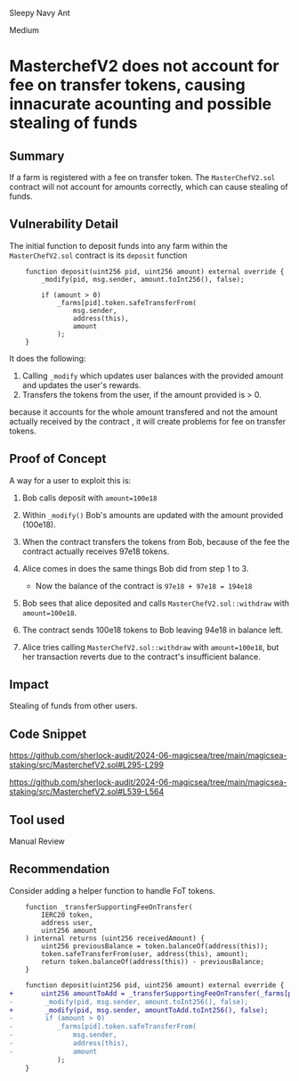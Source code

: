 Sleepy Navy Ant

Medium

# MasterchefV2 does not account for fee on transfer tokens, causing innacurate acounting and possible stealing of funds

## Summary

If a farm is registered with a fee on transfer token. The `MasterChefV2.sol` contract will not account for amounts correctly, which can cause stealing of funds.

## Vulnerability Detail

The initial function to deposit funds into any farm within the `MasterChefV2.sol` contract is its `deposit` function

```solidity
    function deposit(uint256 pid, uint256 amount) external override {
        _modify(pid, msg.sender, amount.toInt256(), false);

        if (amount > 0)
            _farms[pid].token.safeTransferFrom(
                msg.sender,
                address(this),
                amount
            );
    }
```

It does the following:

1. Calling `_modify` which updates user balances with the provided amount and updates the user's rewards.
2. Transfers the tokens from the user, if the amount provided is > 0.

because it accounts for the whole amount transfered and not the amount actually received by the contract , it will create problems for fee on transfer tokens.

## Proof of Concept

A way for a user to exploit this is:
  1. Bob calls deposit with `amount=100e18`
  2. Within `_modify()` Bob's amounts are updated with the amount provided (100e18).
  3. When the contract transfers the tokens from Bob, because of the fee the contract actually receives 97e18 tokens. 

  4. Alice comes in does the same things Bob did from step 1 to 3.
     - Now the balance of the contract is `97e18 + 97e18 = 194e18`
  5. Bob sees that alice deposited and calls `MasterChefV2.sol::withdraw` with `amount=100e18`.
  6. The contract sends 100e18 tokens to Bob leaving 94e18 in balance left.
  7. Alice tries calling `MasterChefV2.sol::withdraw` with `amount=100e18`, but her transaction reverts due to the contract's insufficient balance.

## Impact

Stealing of funds from other users.

## Code Snippet

https://github.com/sherlock-audit/2024-06-magicsea/tree/main/magicsea-staking/src/MasterchefV2.sol#L295-L299

https://github.com/sherlock-audit/2024-06-magicsea/tree/main/magicsea-staking/src/MasterchefV2.sol#L539-L564


## Tool used

Manual Review

## Recommendation

Consider adding a helper function to handle FoT tokens.

```solidity
    function _transferSupportingFeeOnTransfer(
        IERC20 token,
        address user,
        uint256 amount
    ) internal returns (uint256 receivedAmount) {
        uint256 previousBalance = token.balanceOf(address(this));
        token.safeTransferFrom(user, address(this), amount);
        return token.balanceOf(address(this)) - previousBalance;
    }
```

```diff
    function deposit(uint256 pid, uint256 amount) external override {
+       uint256 amountToAdd = _transferSupportingFeeOnTransfer(_farms[pid].token, msg.sender, amount);
-        _modify(pid, msg.sender, amount.toInt256(), false);
+        _modify(pid, msg.sender, amountToAdd.toInt256(), false);
-        if (amount > 0)
-           _farms[pid].token.safeTransferFrom(
-               msg.sender,
-               address(this),
-               amount
            );
    }

```